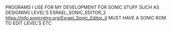 PROGRAMS I USE FOR MY DEVELOPMENT FOR SONIC STUFF SUCH AS DESIGNING LEVEL'S
ESRAEL_SONIC_EDITOR_2
https://info.sonicretro.org/Esrael_Sonic_Editor_II
MUST HAVE A SONIC ROM TO EDIT LEVEL'S ETC
